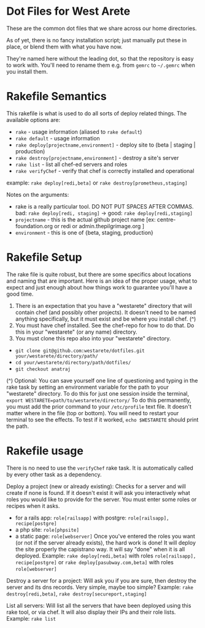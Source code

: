 # Dot Files for West Arete

These are the common dot files that we share across our home directories.

As of yet, there is no fancy installation script; just manually put these in
place, or blend them with what you have now. 

They're named here without the leading dot, so that the repository is easy to
work with. You'll need to rename them e.g. from `gemrc` to `~/.gemrc` when you
install them.

Rakefile Semantics
==================

This rakefile is what is used to do all sorts of deploy related things. The available options are:

* `rake` - usage information (aliased to `rake default`) 
* `rake default` - usage information
* `rake deploy[projectname,environment]` - deploy site to (beta | staging | production)
* `rake destroy[projectname,environment]` - destroy a site's server
* `rake list` - list all chef-ed servers and roles
* `rake verifyChef` - verify that chef is correctly installed and operational

example: `rake deploy[redi,beta]` or `rake destroy[prometheus,staging]`

Notes on the arguments: 

* rake is a really particular tool. DO NOT PUT SPACES AFTER COMMAS. bad: `rake deploy[redi, staging]` -> good: `rake deploy[redi,staging]`
* `projectname` - this is the actual github project name [ex: centre-foundation.org or redi or admin.thepilgrimage.org ]
* `environment` - this is one of {beta, staging, production}

Rakefile Setup
==============

The rake file is quite robust, but there are some specifics about locations and naming that are important. Here is an idea of the proper usage, what to expect and just enough about how things work to guarantee you'll have a good time.

1. There is an expectation that you have a "westarete" directory that will contain chef (and possibly other projects). It doesn't need to be named anything specifically, but it must exist and be where you install chef. (^)
2. You must have chef installed. See the chef-repo for how to do that. Do this in your "westarete" (or any name) directory.
3. You must clone this repo also into your "westarete" directory.
* `git clone git@github.com:westarete/dotfiles.git your/westarete/directory/path/`
* `cd your/westarete/directory/path/dotfiles/`
* `git checkout anatraj`

(^) Optional: You can save yourself one line of questioning and typing in the rake task by setting an environment variable for the path to your "westarete" directory. To do this for just one session inside the terminal, 
`export WESTARETE=path/to/westarete/directory/`
To do this permanently, you must add the prior command to your `/etc/profile` text file. It doesn't matter where in the file (top or bottom). You will need to restart your terminal to see the effects. To test if it worked, `echo $WESTARETE` should print the path.

Rakefile usage
==============

There is no need to use the `verifyChef` rake task. It is automatically called by every other task as a dependency.

Deploy a project (new or already existing):
Checks for a server and will create if none is found. If it doesn't exist it will ask you interactively what roles you would like to provide for the server. You must enter some roles or recipes when it asks.
* for a rails app: `role[railsapp]` with postgre: `role[railsapp], recipe[postgre]`
* a php site: `role[phpsite]`
* a static page: `role[webserver]`
Once you've entered the roles you want (or not if the server already exists), the hard work is done! It will deploy the site properly the capistrano way. It will say "done" when it is all deployed.
Example: `rake deploy[redi,beta]` with roles `role[railsapp], recipe[postgre]` or `rake deploy[pasubway.com,beta]` with roles `role[webserver]`


Destroy a server for a project:
Will ask you if you are sure, then destroy the server and its dns records. Very simple, maybe too simple?
Example: `rake destroy[redi,beta]`, `rake destroy[secureport,staging]`

List all servers:
Will list all the servers that have been deployed using this rake tool, or via chef. It will also display their IPs and their role lists.
Example: `rake list`